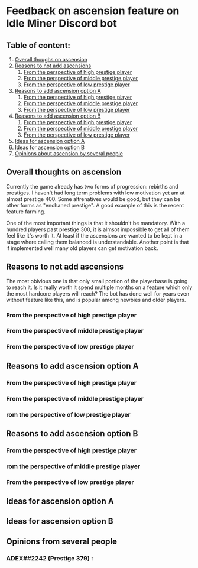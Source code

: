 # Feedback on ascension feature on Idle Miner Discord bot

## Table of content:

1. [Overall thoughs on ascension](#thoughts)
1. [Reasons to not add ascensions](#no-implement)
    1. [From the perspective of high prestige player](#no-implement-high)
    1. [From the perspective of middle prestige player](#no-implement-middle)
    1. [From the perspective of low prestige player](#no-implement-low)
1. [Reasons to add ascension option A](#option-a)
    1. [From the perspective of high prestige player](#option-a-high)
    1. [From the perspective of middle prestige player](#option-a-middle)
    1. [From the perspective of low prestige player](#option-a-low)
1. [Reasons to add ascension option B](#option-b)
    1. [From the perspective of high prestige player](#option-b-high)
    1. [From the perspective of middle prestige player](#option-b-middle)
    1. [From the perspective of low prestige player](#option-b-low)
1. [Ideas for ascension option A](#ideas-a)
1. [Ideas for ascension option B](#ideas-b)
1. [Opinions about ascension by several people](#opinion)

## Overall thoughts on ascension <a name="thoughts"></a>

Currently the game already has two forms of progression: rebirths and prestiges. I haven't had long term problems with low motivation yet am at almost prestige 400. Some altrenatives would be good, but they can be other forms as "enchaned prestige". A good example of this is the recent feature farming.

One of the most important things is that it shouldn't be mandatory. With a hundred players past prestige 300, it is almsot impossible to get all of them feel like it's worth it. At least if the ascensions are wanted to be kept in a stage where calling them balanced is understandable.
Another point is that if implemented well many old players can get motivation back.

## Reasons to not add ascensions <a name="no-implement"></a>

The most obivious one is that only small portion of the playerbase is going to reach it. Is it really worth it spend multiple months on a feature which only the most hardcore players will reach? The bot has done well for years even without feature like this, and is popular among newbies and older players.

### From the perspective of high prestige player <a name="no-implement-high"></a>

### From the perspective of middle prestige player <a name="no-implement-middle"></a>

### From the perspective of low prestige player <a name="no-implement-low"></a>


## Reasons to add ascension option A <a name="option-a"></a>

### From the perspective of high prestige player <a name="option-a-high"></a>

### From the perspective of middle prestige player <a name="option-a-middle"></a>

### rom the perspective of low prestige player <a name="option-a-low"></a>


## Reasons to add ascension option B <a name="option-b"></a>

### From the perspective of high prestige player <a name="option-b-high"></a>
    
### rom the perspective of middle prestige player <a name="option-b-middle"></a>
    
### From the perspective of low prestige player <a name="option-b-low"></a>



## Ideas for ascension option A <a name="ideas-a"></a>


## Ideas for ascension option B <a name="ideas-b"></a>


## Opinions from several people <a name="opinion"></a>
### ADEX##2242 (Prestige 379) <a name="opinion-adex"></a>:
